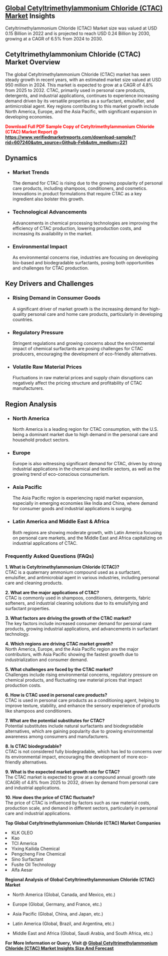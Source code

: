 <h2><a href="https://www.verifiedmarketreports.com/download-sample/?rid=607240&amp;utm_source=Github&amp;utm_medium=221" target="_blank">Global Cetyltrimethylammonium Chloride (CTAC) Market</a> Insights</h2><p>Cetyltrimethylammonium Chloride (CTAC) Market size was valued at USD 0.15 Billion in 2022 and is projected to reach USD 0.24 Billion by 2030, growing at a CAGR of 6.5% from 2024 to 2030.</p><p><h2>Cetyltrimethylammonium Chloride (CTAC) Market Overview</h2> <p>The global Cetyltrimethylammonium Chloride (CTAC) market has seen steady growth in recent years, with an estimated market size valued at USD 950 million in 2024. This market is expected to grow at a CAGR of 4.8% from 2025 to 2032. CTAC, primarily used in personal care products, detergents, and industrial applications, continues to experience increasing demand driven by its versatile properties as a surfactant, emulsifier, and antimicrobial agent. Key regions contributing to this market growth include North America, Europe, and the Asia Pacific, with significant expansion in developing economies.</p> <p><strong><p><span class=""><span style="color: #ff0000;"><strong>Download Full PDF Sample Copy of Cetyltrimethylammonium Chloride (CTAC) Market Report</strong> @ </span><a href="https://www.verifiedmarketreports.com/download-sample/?rid=607240&amp;utm_source=Github-Feb&amp;utm_medium=221" target="_blank">https://www.verifiedmarketreports.com/download-sample/?rid=607240&amp;utm_source=Github-Feb&amp;utm_medium=221</a></span></p></strong></p> <h2>Dynamics</h2> <ul> <li><h3>Market Trends</h3> The demand for CTAC is rising due to the growing popularity of personal care products, including shampoos, conditioners, and cosmetics. Innovations in product formulations that require CTAC as a key ingredient also bolster this growth.</li> <li><h3>Technological Advancements</h3> Advancements in chemical processing technologies are improving the efficiency of CTAC production, lowering production costs, and increasing its availability in the market.</li> <li><h3>Environmental Impact</h3> As environmental concerns rise, industries are focusing on developing bio-based and biodegradable surfactants, posing both opportunities and challenges for CTAC production.</li> </ul> <h2>Key Drivers and Challenges</h2> <ul> <li><h3>Rising Demand in Consumer Goods</h3> A significant driver of market growth is the increasing demand for high-quality personal care and home care products, particularly in developing countries.</li> <li><h3>Regulatory Pressure</h3> Stringent regulations and growing concerns about the environmental impact of chemical surfactants are posing challenges for CTAC producers, encouraging the development of eco-friendly alternatives.</li> <li><h3>Volatile Raw Material Prices</h3> Fluctuations in raw material prices and supply chain disruptions can negatively affect the pricing structure and profitability of CTAC manufacturers.</li> </ul> <h2>Region Analysis</h2> <ul> <li><h3>North America</h3> North America is a leading region for CTAC consumption, with the U.S. being a dominant market due to high demand in the personal care and household product sectors.</li> <li><h3>Europe</h3> Europe is also witnessing significant demand for CTAC, driven by strong industrial applications in the chemical and textile sectors, as well as the growing trend of eco-conscious consumerism.</li> <li><h3>Asia Pacific</h3> The Asia Pacific region is experiencing rapid market expansion, especially in emerging economies like India and China, where demand for consumer goods and industrial applications is surging.</li> <li><h3>Latin America and Middle East & Africa</h3> Both regions are showing moderate growth, with Latin America focusing on personal care markets, and the Middle East and Africa capitalizing on industrial applications of CTAC.</li> </ul> <h3>Frequently Asked Questions (FAQs)</h3> <p><strong>1. What is Cetyltrimethylammonium Chloride (CTAC)?</strong><br> CTAC is a quaternary ammonium compound used as a surfactant, emulsifier, and antimicrobial agent in various industries, including personal care and cleaning products.</p> <p><strong>2. What are the major applications of CTAC?</strong><br> CTAC is commonly used in shampoos, conditioners, detergents, fabric softeners, and industrial cleaning solutions due to its emulsifying and surfactant properties.</p> <p><strong>3. What factors are driving the growth of the CTAC market?</strong><br> The key factors include increased consumer demand for personal care products, growing industrial applications, and advancements in surfactant technology.</p> <p><strong>4. Which regions are driving CTAC market growth?</strong><br> North America, Europe, and the Asia Pacific region are the major contributors, with Asia Pacific showing the fastest growth due to industrialization and consumer demand.</p> <p><strong>5. What challenges are faced by the CTAC market?</strong><br> Challenges include rising environmental concerns, regulatory pressure on chemical products, and fluctuating raw material prices that impact production costs.</p> <p><strong>6. How is CTAC used in personal care products?</strong><br> CTAC is used in personal care products as a conditioning agent, helping to improve texture, stability, and enhance the sensory experience of products like shampoos and conditioners.</p> <p><strong>7. What are the potential substitutes for CTAC?</strong><br> Potential substitutes include natural surfactants and biodegradable alternatives, which are gaining popularity due to growing environmental awareness among consumers and manufacturers.</p> <p><strong>8. Is CTAC biodegradable?</strong><br> CTAC is not considered fully biodegradable, which has led to concerns over its environmental impact, encouraging the development of more eco-friendly alternatives.</p> <p><strong>9. What is the expected market growth rate for CTAC?</strong><br> The CTAC market is expected to grow at a compound annual growth rate (CAGR) of 4.8% from 2025 to 2032, driven by demand from personal care and industrial applications.</p> <p><strong>10. How does the price of CTAC fluctuate?</strong><br> The price of CTAC is influenced by factors such as raw material costs, production scale, and demand in different sectors, particularly in personal care and industrial applications.</p> </p><p><strong>Top Global Cetyltrimethylammonium Chloride (CTAC) Market Companies</strong></p><div data-test-id=""><p><li>KLK OLEO</li><li> Kao</li><li> TCI America</li><li> Yixing Kailida Chemical</li><li> Pengcheng Fine Chemical</li><li> Sino Surfactant</li><li> Fusite Oil Technology</li><li> Alfa Aesar</li></p><div><strong>Regional Analysis of&nbsp;Global Cetyltrimethylammonium Chloride (CTAC) Market</strong></div><ul><li dir="ltr"><p dir="ltr">North America&nbsp;(Global, Canada, and Mexico, etc.)</p></li><li dir="ltr"><p dir="ltr">Europe (Global, Germany, and France, etc.)</p></li><li dir="ltr"><p dir="ltr">Asia Pacific&nbsp;(Global, China, and Japan, etc.)</p></li><li dir="ltr"><p dir="ltr">Latin America&nbsp;(Global, Brazil, and Argentina, etc.)</p></li><li dir="ltr">Middle East and Africa&nbsp;(Global, Saudi Arabia, and South Africa, etc.)</li></ul><p><strong>For More Information or Query, Visit @&nbsp;</strong><strong><a href="https://www.verifiedmarketreports.com/product/cetyltrimethylammonium-chloride-ctac-market/?utm_source=Github&amp;utm_medium=221" target="_blank">Global Cetyltrimethylammonium Chloride (CTAC) Market Insights Size And Forecast</a></strong></p></div>
